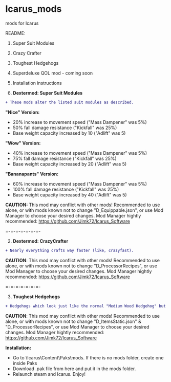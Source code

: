 # Icarus_mods

mods for Icarus

README:
1. Super Suit Modules
2. Crazy Crafter
3. Toughest Hedgehogs
4. Superdeluxe QOL mod - coming soon
5. Installation instructions

1. __Dextermod: Super Suit Modules__
```diff
+ These mods alter the listed suit modules as described.
```
**"Nice" Version:**
* 20% increase to movement speed ("Mass Dampener" was 5%)
* 50% fall damage resistance ("Kickfall" was 25%)
* Base weight capacity increased by 10 ("Adlift" was 5)

**"Wow" Version:**
* 40% increase to movement speed ("Mass Dampener" was 5%)
* 75% fall damage resistance ("Kickfall" was 25%)
* Base weight capacity increased by 20 ("Adlift" was 5)

**"Bananapants" Version:**
* 60% increase to movement speed ("Mass Dampener" was 5%)
* 100% fall damage resistance ("Kickfall" was 25%)
* Base weight capacity increased by 40 ("Adlift" was 5)

**CAUTION:** This mod may conflict with other mods! Recommended to use alone, or with mods known not to change "D_Equippable.json", or use Mod Manager to choose your desired changes. Mod Manager hightly recommended: https://github.com/Jimk72/Icarus_Software

=-=-=-=-=-=-=-

2. __Dextermod: CrazyCrafter__
```diff
+ Nearly everything crafts way faster (like, crazyfast).
```
**CAUTION**: This mod may conflict with other mods! Recommended to use alone, or with mods known not to change "D_ProcessorRecipes", or use Mod Manager to choose your desired changes.  Mod Manager hightly recommended: https://github.com/Jimk72/Icarus_Software

=-=-=-=-=-=-=-

3. __Toughest Hedgehogs__
```diff
+ Hedgehogs which look just like the normal "Medium Wood Hedgehog" but are **40X** more durable. Crafting requires additional materials.
```
**CAUTION**: This mod may conflict with other mods! Recommended to use alone, or with mods known not to change "D_ItemsStatic.json" & "D_ProcessorRecipes", or use Mod Manager to choose your desired changes.  Mod Manager hightly recommended: https://github.com/Jimk72/Icarus_Software

__Installation:__

* Go to \Icarus\Content\Paks\mods. If there is no mods folder, create one inside Paks
* Download .pak file from here and put it in the mods folder.
* Relaunch steam and Icarus. Enjoy!
